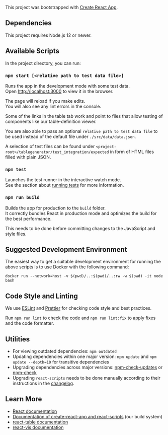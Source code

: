 <!--
This file is part of BenchExec, a framework for reliable benchmarking:
https://github.com/sosy-lab/benchexec

SPDX-FileCopyrightText: 2019-2020 Dirk Beyer <https://www.sosy-lab.org>

SPDX-License-Identifier: Apache-2.0
-->

This project was bootstrapped with [Create React App](https://github.com/facebook/create-react-app).

## Dependencies

This project requires Node.js 12 or newer.

## Available Scripts

In the project directory, you can run:

### `npm start [<relative path to test data file>]`

Runs the app in the development mode with some test data.<br>
Open [http://localhost:3000](http://localhost:3000) to view it in the browser.

The page will reload if you make edits.<br>
You will also see any lint errors in the console.

Some of the links in the table tab work and point to files
that allow testing of components like our table-definition viewer.

You are also able to pass an optional `relative path to test data file` to be used instead of the
default file under `./src/data/data.json`.

A selection of test files can be found under `<project-root>/tablegenerator/test_integration/expected` in form
of HTML files filled with plain JSON.

### `npm test`

Launches the test runner in the interactive watch mode.<br>
See the section about [running tests](https://facebook.github.io/create-react-app/docs/running-tests) for more information.

### `npm run build`

Builds the app for production to the `build` folder.<br>
It correctly bundles React in production mode and optimizes the build for the best performance.

This needs to be done before committing changes to the JavaScript and style files.

## Suggested Development Environment

The easiest way to get a suitable development environment
for running the above scripts is to use Docker with the following command:

```
docker run --network=host -v $(pwd)/..:$(pwd)/..:rw -w $(pwd) -it node bash
```

## Code Style and Linting

We use [ESLint](https://eslint.org/) and [Prettier](https://prettier.io/)
for checking code style and best practices.

Run `npm run lint` to check the code and `npm run lint:fix` to apply fixes and the code formatter.

## Utilities

- For viewing outdated dependencies: `npm outdated`
- Updating dependencies within one major version: `npm update` and `npm update --depth=10` for transitive dependencies
- Upgrading dependencies across major versions: [npm-check-updates](https://www.npmjs.com/package/npm-check-updates) or [npm-check](https://www.npmjs.com/package/npm-check)
- Upgrading `react-scripts` needs to be done manually according to their instructions in the [changelog](https://github.com/facebook/create-react-app/releases).

## Learn More

- [React documentation](https://reactjs.org/)
- [Documentation of create-react-app and react-scripts](https://create-react-app.dev/) (our build system)
- [react-table documentation](https://github.com/tannerlinsley/react-table/tree/v6)
- [react-vis documentation](https://uber.github.io/react-vis/documentation)
